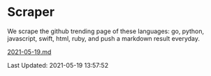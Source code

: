 # Scraper

We scrape the github trending page of these languages: go, python, javascript, swift, html, ruby, and push a markdown result everyday.

[2021-05-19.md](https://github.com/henson/Scraper/blob/master/2021-05-19.md)

Last Updated: 2021-05-19 13:57:52